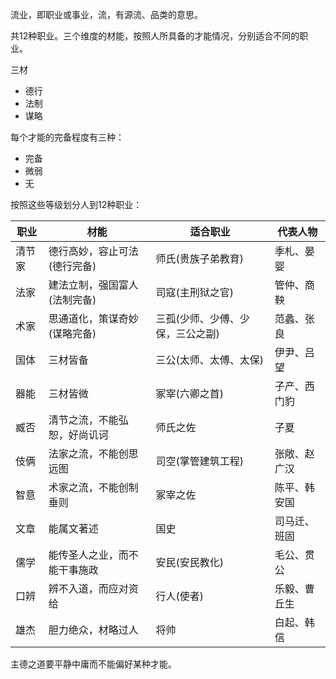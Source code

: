 流业，即职业或事业，流，有源流、品类的意思。

共12种职业。三个维度的材能，按照人所具备的才能情况，分别适合不同的职业。

三材

+ 德行
+ 法制
+ 谋略

每个才能的完备程度有三种：

+ 完备
+ 微弱
+ 无

按照这些等级划分人到12种职业：

| 职业   | 材能                         | 适合职业                         | 代表人物     |
| ------ | ---------------------------- | -------------------------------- | ------------ |
| 清节家 | 德行高妙，容止可法(德行完备) | 师氏(贵族子弟教育)               | 季札、晏婴   |
| 法家   | 建法立制，强国富人(法制完备) | 司寇(主刑狱之官)                 | 管仲、商鞅   |
| 术家   | 思通道化，策谋奇妙(谋略完备) | 三孤(少师、少傅、少保，三公之副) | 范蠡、张良   |
| 国体   | 三材皆备                     | 三公(太师、太傅、太保)           | 伊尹、吕望   |
| 器能   | 三材皆微                     | 冢宰(六卿之首)                   | 子产、西门豹 |
| 臧否   | 清节之流，不能弘恕，好尚讥诃 | 师氏之佐                         | 子夏         |
| 伎俩   | 法家之流，不能创思远图       | 司空(掌管建筑工程)               | 张敞、赵广汉 |
| 智意   | 术家之流，不能创制垂则       | 冢宰之佐                         | 陈平、韩安国 |
| 文章   | 能属文著述                   | 国史                             | 司马迁、班固 |
| 儒学   | 能传圣人之业，而不能干事施政 | 安民(安民教化)                   | 毛公、贯公   |
| 口辨   | 辨不入道，而应对资给         | 行人(使者)                       | 乐毅、曹丘生 |
| 雄杰   | 胆力绝众，材略过人           | 将帅                             | 白起、韩信   |

主德之道要平静中庸而不能偏好某种才能。

